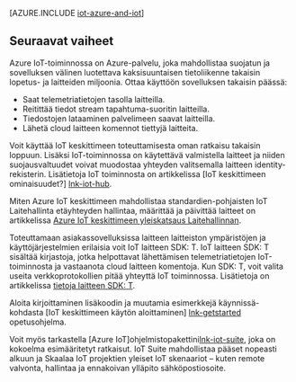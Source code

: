 <properties
 pageTitle="Azure ratkaisuja tavalla Internet | Microsoft Azure"
 description="Valitse malli-ratkaisuarkkitehtuuri ja miten se liittyy Azure IoT keskittimeen, laite SDK: T ja esimääritetyt ratkaisut mukaan lukien Azure IoT yleiskatsaus"
 services="iot-hub"
 documentationCenter=""
 authors="dominicbetts"
 manager="timlt"
 editor=""/>

<tags
 ms.service="iot-hub"
 ms.devlang="na"
 ms.topic="get-started-article"
 ms.tgt_pltfrm="na"
 ms.workload="na"
 ms.date="10/05/2016"
 ms.author="dobett"/>

[AZURE.INCLUDE [iot-azure-and-iot](../../includes/iot-azure-and-iot.md)]

## <a name="next-steps"></a>Seuraavat vaiheet

Azure IoT-toiminnossa on Azure-palvelu, joka mahdollistaa suojatun ja sovelluksen välinen luotettava kaksisuuntaisen tietoliikenne takaisin lopetus- ja laitteiden miljoonia. Ottaa käyttöön sovelluksen takaisin päässä:

- Saat telemetriatietojen tasolla laitteilla.
- Reitittää tiedot stream tapahtuma-suoritin laitteilla.
- Tiedostojen lataaminen palvelimeen saavat laitteilla.
- Lähetä cloud laitteen komennot tiettyjä laitteita.

Voit käyttää IoT keskittimeen toteuttamisesta oman ratkaisu takaisin loppuun. Lisäksi IoT-toiminnossa on käytettävä valmistella laitteet ja niiden suojausvaltuudet voivat muodostaa yhteyden valitsemalla laitteen identity-rekisterin. Lisätietoja IoT toiminnosta on artikkelissa [IoT keskittimeen ominaisuudet?] [lnk-iot-hub].

Miten Azure IoT keskittimeen mahdollistaa standardien-pohjaisten IoT Laitehallinta etäyhteyden hallintaa, määrittää ja päivittää laitteet on artikkelissa [Azure IoT keskittimeen yleiskatsaus Laitehallinnan][lnk-device-management].

Toteuttamaan asiakassovelluksissa laitteen laitteiston ympäristöjen ja käyttöjärjestelmien erilaisia voit IoT laitteen SDK: T. IoT laitteen SDK: T sisältää kirjastoja, jotka helpottavat lähettämisen telemetriatietojen IoT-toiminnosta ja vastaanota cloud laitteen komentoja. Kun SDK: T, voit valita useita verkkoprotokollien pitää yhteyttä IoT toiminnossa. Lisätietoja on artikkelissa [tietoja laitteen SDK: T][lnk-device-sdks].

Aloita kirjoittaminen lisäkoodin ja muutamia esimerkkejä käynnissä-kohdasta [IoT keskittimeen käytön aloittaminen] [ lnk-getstarted] opetusohjelma.

Voit myös tarkastella [Azure IoT]ohjelmistopakettini[lnk-iot-suite], joka on kokoelma esimääritetyt ratkaisut. IoT Suite mahdollistaa pääset nopeasti alkuun ja Skaalaa IoT projektien yleiset IoT skenaariot – kuten remote valvonta, hallintaa ja ennakoivan ylläpito sähköpostiosoite.

[lnk-getstarted]: iot-hub-csharp-csharp-getstarted.md
[lnk-device-sdks]: https://github.com/Azure/azure-iot-sdks/blob/master/readme.md
[lnk-iot-hub]: iot-hub-what-is-iot-hub.md
[lnk-iot-suite]: https://azure.microsoft.com/documentation/suites/iot-suite/
[lnk-iotdev]: https://azure.microsoft.com/develop/iot/
[lnk-device-management]: iot-hub-device-management-overview.md